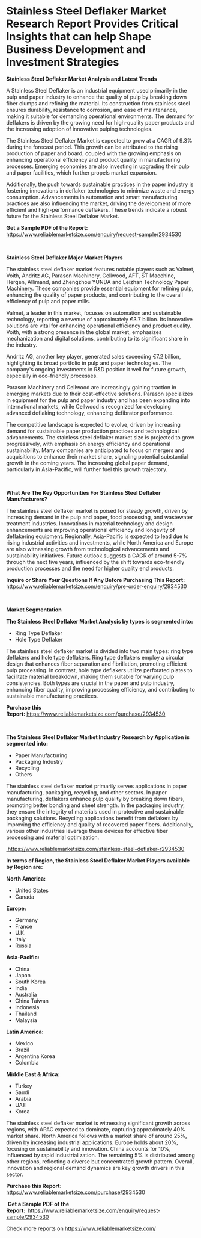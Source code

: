 <p><h1>Stainless Steel Deflaker Market Research Report Provides Critical Insights that can help Shape Business Development and Investment Strategies</h1></p><p><strong>Stainless Steel Deflaker Market Analysis and Latest Trends</strong></p>
<p><p>A Stainless Steel Deflaker is an industrial equipment used primarily in the pulp and paper industry to enhance the quality of pulp by breaking down fiber clumps and refining the material. Its construction from stainless steel ensures durability, resistance to corrosion, and ease of maintenance, making it suitable for demanding operational environments. The demand for deflakers is driven by the growing need for high-quality paper products and the increasing adoption of innovative pulping technologies.</p><p>The Stainless Steel Deflaker Market is expected to grow at a CAGR of 9.3% during the forecast period. This growth can be attributed to the rising production of paper and board, coupled with the growing emphasis on enhancing operational efficiency and product quality in manufacturing processes. Emerging economies are also investing in upgrading their pulp and paper facilities, which further propels market expansion.</p><p>Additionally, the push towards sustainable practices in the paper industry is fostering innovations in deflaker technologies to minimize waste and energy consumption. Advancements in automation and smart manufacturing practices are also influencing the market, driving the development of more efficient and high-performance deflakers. These trends indicate a robust future for the Stainless Steel Deflaker Market.</p></p>
<p><strong>Get a Sample PDF of the Report:&nbsp;</strong> <a href="https://www.reliablemarketsize.com/enquiry/request-sample/2934530?utm_campaign=2755&utm_medium=2&utm_source=Github&utm_content=ia&utm_term=13032025&utm_id=stainless-steel-deflaker">https://www.reliablemarketsize.com/enquiry/request-sample/2934530</a></p>
<p>&nbsp;</p>
<p><strong>Stainless Steel Deflaker Major Market Players</strong></p>
<p><p>The stainless steel deflaker market features notable players such as Valmet, Voith, Andritz AG, Parason Machinery, Cellwood, AFT, ST Macchine, Hergen, Allimand, and Zhengzhou YUNDA and Leizhan Technology Paper Machinery. These companies provide essential equipment for refining pulp, enhancing the quality of paper products, and contributing to the overall efficiency of pulp and paper mills.</p><p>Valmet, a leader in this market, focuses on automation and sustainable technology, reporting a revenue of approximately €3.7 billion. Its innovative solutions are vital for enhancing operational efficiency and product quality. Voith, with a strong presence in the global market, emphasizes mechanization and digital solutions, contributing to its significant share in the industry.</p><p>Andritz AG, another key player, generated sales exceeding €7.2 billion, highlighting its broad portfolio in pulp and paper technologies. The company's ongoing investments in R&D position it well for future growth, especially in eco-friendly processes.</p><p>Parason Machinery and Cellwood are increasingly gaining traction in emerging markets due to their cost-effective solutions. Parason specializes in equipment for the pulp and paper industry and has been expanding into international markets, while Cellwood is recognized for developing advanced deflaking technology, enhancing defibrator performance.</p><p>The competitive landscape is expected to evolve, driven by increasing demand for sustainable paper production practices and technological advancements. The stainless steel deflaker market size is projected to grow progressively, with emphasis on energy efficiency and operational sustainability. Many companies are anticipated to focus on mergers and acquisitions to enhance their market share, signaling potential substantial growth in the coming years. The increasing global paper demand, particularly in Asia-Pacific, will further fuel this growth trajectory.</p></p>
<p>&nbsp;</p>
<p><strong>What Are The Key Opportunities For Stainless Steel Deflaker Manufacturers?</strong></p>
<p><p>The stainless steel deflaker market is poised for steady growth, driven by increasing demand in the pulp and paper, food processing, and wastewater treatment industries. Innovations in material technology and design enhancements are improving operational efficiency and longevity of deflakering equipment. Regionally, Asia-Pacific is expected to lead due to rising industrial activities and investments, while North America and Europe are also witnessing growth from technological advancements and sustainability initiatives. Future outlook suggests a CAGR of around 5-7% through the next five years, influenced by the shift towards eco-friendly production processes and the need for higher quality end products.</p></p>
<p><strong>Inquire or Share Your Questions If Any Before Purchasing This Report:</strong> <a href="https://www.reliablemarketsize.com/enquiry/pre-order-enquiry/2934530?utm_campaign=2755&utm_medium=2&utm_source=Github&utm_content=ia&utm_term=13032025&utm_id=stainless-steel-deflaker">https://www.reliablemarketsize.com/enquiry/pre-order-enquiry/2934530</a></p>
<p>&nbsp;</p>
<p><strong>Market Segmentation</strong></p>
<p><strong>The Stainless Steel Deflaker Market Analysis by types is segmented into:</strong></p>
<p><ul><li>Ring Type Deflaker</li><li>Hole Type Deflaker</li></ul></p>
<p><p>The stainless steel deflaker market is divided into two main types: ring type deflakers and hole type deflakers. Ring type deflakers employ a circular design that enhances fiber separation and fibrillation, promoting efficient pulp processing. In contrast, hole type deflakers utilize perforated plates to facilitate material breakdown, making them suitable for varying pulp consistencies. Both types are crucial in the paper and pulp industry, enhancing fiber quality, improving processing efficiency, and contributing to sustainable manufacturing practices.</p></p>
<p><strong>Purchase this Report:&nbsp;</strong><a href="https://www.reliablemarketsize.com/purchase/2934530?utm_campaign=2755&utm_medium=2&utm_source=Github&utm_content=ia&utm_term=13032025&utm_id=stainless-steel-deflaker">https://www.reliablemarketsize.com/purchase/2934530</a></p>
<p>&nbsp;</p>
<p><strong>The Stainless Steel Deflaker Market Industry Research by Application is segmented into:</strong></p>
<p><ul><li>Paper Manufacturing</li><li>Packaging Industry</li><li>Recycling</li><li>Others</li></ul></p>
<p><p>The stainless steel deflaker market primarily serves applications in paper manufacturing, packaging, recycling, and other sectors. In paper manufacturing, deflakers enhance pulp quality by breaking down fibers, promoting better bonding and sheet strength. In the packaging industry, they ensure the integrity of materials used in protective and sustainable packaging solutions. Recycling applications benefit from deflakers by improving the efficiency and quality of recovered paper fibers. Additionally, various other industries leverage these devices for effective fiber processing and material optimization.</p></p>
<p><a href="https://www.reliablemarketsize.com/stainless-steel-deflaker-r2934530?utm_campaign=2755&utm_medium=2&utm_source=Github&utm_content=ia&utm_term=13032025&utm_id=stainless-steel-deflaker">&nbsp;https://www.reliablemarketsize.com/stainless-steel-deflaker-r2934530</a></p>
<p><strong>In terms of Region, the Stainless Steel Deflaker Market Players available by Region are:</strong></p>
<p>
    <p> <strong> North America: </strong>
        <ul>
            <li>United States</li>
            <li>Canada</li>
        </ul>
        </p> 
    <p> <strong> Europe: </strong>
        <ul>
            <li>Germany</li>
            <li>France</li>
            <li>U.K.</li>
            <li>Italy</li>
            <li>Russia</li>
        </ul>
        </p> 
    <p> <strong> Asia-Pacific: </strong>
        <ul>
            <li>China</li>
            <li>Japan</li>
            <li>South Korea</li>
            <li>India</li>
            <li>Australia</li>
            <li>China Taiwan</li>
            <li>Indonesia</li>
            <li>Thailand</li>
            <li>Malaysia</li>
        </ul>
        </p> 
    <p> <strong> Latin America: </strong>
        <ul>
            <li>Mexico</li>
            <li>Brazil</li>
            <li>Argentina Korea</li>
            <li>Colombia</li>
        </ul>
        </p> 
    <p> <strong> Middle East & Africa: </strong>
        <ul>
            <li>Turkey</li>
            <li>Saudi</li>
            <li>Arabia</li>
            <li>UAE</li>
            <li>Korea</li>
        </ul>
    </p>
    </p>
<p><p>The stainless steel deflaker market is witnessing significant growth across regions, with APAC expected to dominate, capturing approximately 40% market share. North America follows with a market share of around 25%, driven by increasing industrial applications. Europe holds about 20%, focusing on sustainability and innovation. China accounts for 10%, influenced by rapid industrialization. The remaining 5% is distributed among other regions, reflecting a diverse but concentrated growth pattern. Overall, innovation and regional demand dynamics are key growth drivers in this sector.</p></p>
<p><strong>Purchase this Report: </strong><a href="https://www.reliablemarketsize.com/purchase/2934530?utm_campaign=2755&utm_medium=2&utm_source=Github&utm_content=ia&utm_term=13032025&utm_id=stainless-steel-deflaker">https://www.reliablemarketsize.com/purchase/2934530</a></p>
<p>&nbsp;<strong>Get a Sample PDF of the Report:&nbsp;&nbsp;</strong><a href="https://www.reliablemarketsize.com/enquiry/request-sample/2934530?utm_campaign=2755&utm_medium=2&utm_source=Github&utm_content=ia&utm_term=13032025&utm_id=stainless-steel-deflaker">https://www.reliablemarketsize.com/enquiry/request-sample/2934530</a></p>
<p><strong></strong></p>
<p>Check more reports on <a href="https://www.reliablemarketsize.com/?utm_campaign=2755&utm_medium=2&utm_source=Github&utm_content=ia&utm_term=13032025&utm_id=stainless-steel-deflaker">https://www.reliablemarketsize.com/</a></p>